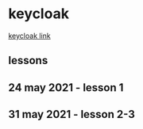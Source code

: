 # keycloak

[keycloak link](https://www.youtube.com/watch?v=35bflT_zxXA&list=PLRTM7OTAxy3OcmFEZeIcRgyYBjFR9yNyT)

## lessons

## 24 may 2021 - lesson 1

## 31 may 2021 - lesson 2-3